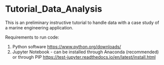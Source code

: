 # Tutorial_Data_Analysis
This is an preliminary instructive tutorial to handle data with a case study of a marine engineering application. 

Requirements to run code:
1. Python software
   https://www.python.org/downloads/
2. Jupyter Notebook - can be installed through Anaconda (recommended) or through PIP
   https://test-jupyter.readthedocs.io/en/latest/install.html
